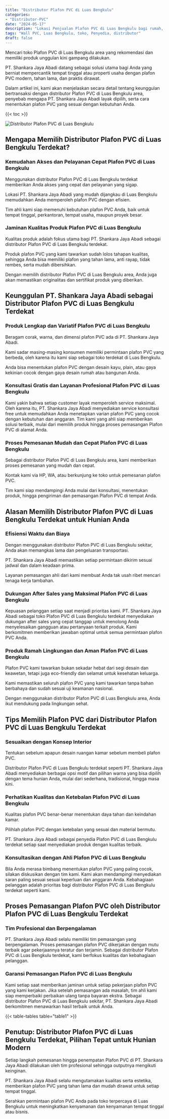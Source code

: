```yaml
---
title: "Distributor Plafon PVC di Luas Bengkulu"
categories: 
- "Distributor-PVC"
date: "2024-05-17"
description: "Lokasi Penjualan Plafon PVC di Luas Bengkulu bagi rumah, perkantoran, serta ritel. Material berkualitas, pilihan motif, variasi warna menarik, beserta layanan penempatan ditangani oleh teknisi profesional serta kepastian resmi!|Layanan distribusi Plafon PVC di Luas Bengkulu untuk keperluan tempat tinggal, office, maupun ritel, beserta material unggulan dan pemasangan oleh tim ahli dan jaminan resmi.|Pilihan Plafon PVC di Luas Bengkulu yang terpercaya bagi hunian, kantor, serta toko, dengan produk terbaik dan penempatan oleh tenaga ahli profesional serta jaminan resmi.|Penyediaan Plafon PVC di Luas Bengkulu bagi hunian, perkantoran, dan toko, dengan material unggulan dan instalasi oleh tim profesional, lengkap beserta jaminan resmi.}"
tags: "Wall PVC, Luas Bengkulu, toko, Penyedia, distributor"
draft: false
---
```


Mencari toko Plafon PVC di Luas Bengkulu area yang rekomendasi dan memiliki produk unggulan kini gampang dilakukan.

PT. Shankara Jaya Abadi datang sebagai solusi utama bagi Anda yang berniat mempercantik tempat tinggal atau properti usaha dengan plafon PVC modern, tahan lama, dan praktis dirawat.

Dalam artikel ini, kami akan menjelaskan secara detail tentang keunggulan bertransaksi dengan distributor Plafon PVC di Luas Bengkulu area, penyebab mengapa PT. Shankara Jaya Abadi layak dipilih, serta cara menentukan plafon PVC yang sesuai dengan kebutuhan Anda.

{{< toc >}}

![Distributor Plafon PVC di Luas Bengkulu](/images/Distributor-PVC/Distributor-Plafon-PVC-di-Luas-Bengkulu.png)


## Mengapa Memilih Distributor Plafon PVC di Luas Bengkulu Terdekat?

### Kemudahan Akses dan Pelayanan Cepat Plafon PVC di Luas Bengkulu

Menggunakan distributor Plafon PVC di Luas Bengkulu terdekat memberikan Anda akses yang cepat dan pelayanan yang sigap.

Lokasi PT. Shankara Jaya Abadi yang mudah dijangkau di Luas Bengkulu memudahkan Anda memperoleh plafon PVC dengan efisien.

Tim ahli kami siap memenuhi kebutuhan plafon PVC Anda, baik untuk tempat tinggal, perkantoran, tempat usaha, maupun proyek besar.

### Jaminan Kualitas Produk Plafon PVC di Luas Bengkulu

Kualitas produk adalah fokus utama bagi PT. Shankara Jaya Abadi sebagai distributor Plafon PVC di Luas Bengkulu terdekat.

Produk plafon PVC yang kami tawarkan sudah lolos tahapan kualitas, sehingga Anda bisa memiliki plafon yang tahan lama, anti rayap, tidak rembes, serta mudah dibersihkan.

Dengan memilih distributor Plafon PVC di Luas Bengkulu area, Anda juga akan memastikan originalitas dan sertifikat produk yang diberikan.

## Keunggulan PT. Shankara Jaya Abadi sebagai Distributor Plafon PVC di Luas Bengkulu Terdekat

### Produk Lengkap dan Variatif Plafon PVC di Luas Bengkulu

Beragam corak, warna, dan dimensi plafon PVC ada di PT. Shankara Jaya Abadi.

Kami sadar masing-masing konsumen memiliki permintaan plafon PVC yang berbeda, oleh karena itu kami siap sebagai toko terdekat di Luas Bengkulu.

Anda bisa menentukan plafon PVC dengan desain kayu, plain, atau gaya kekinian cocok dengan gaya desain rumah atau bangunan Anda.

### Konsultasi Gratis dan Layanan Profesional Plafon PVC di Luas Bengkulu

Kami yakin bahwa setiap customer layak memperoleh service maksimal. Oleh karena itu, PT. Shankara Jaya Abadi menyediakan service konsultasi free untuk memudahkan Anda menetapkan varian plafon PVC yang cocok dengan kebutuhan dan anggaran. Tim kami yang ahli siap memberikan solusi terbaik, mulai dari memilih produk hingga proses pemasangan Plafon PVC di alamat Anda.

### Proses Pemesanan Mudah dan Cepat Plafon PVC di Luas Bengkulu

Sebagai distributor Plafon PVC di Luas Bengkulu area, kami memberikan proses pemesanan yang mudah dan cepat.

Kontak kami via HP, WA, atau berkunjung ke toko untuk pemesanan plafon PVC.

Tim kami siap mendampingi Anda mulai dari konsultasi, menentukan produk, hingga pengiriman dan pemasangan Plafon PVC di tempat Anda.

## Alasan Memilih Distributor Plafon PVC di Luas Bengkulu Terdekat untuk Hunian Anda

### Efisiensi Waktu dan Biaya

Dengan menggunakan distributor Plafon PVC di Luas Bengkulu sekitar, Anda akan memangkas lama dan pengeluaran transportasi.

PT. Shankara Jaya Abadi memastikan setiap permintaan dikirim sesuai jadwal dan dalam keadaan prima.

Layanan pemasangan ahli dari kami membuat Anda tak usah ribet mencari tenaga kerja tambahan.

### Dukungan After Sales yang Maksimal Plafon PVC di Luas Bengkulu

Kepuasan pelanggan setiap saat menjadi prioritas kami. PT. Shankara Jaya Abadi sebagai toko Plafon PVC di Luas Bengkulu terdekat menyediakan dukungan after sales yang cepat tanggap untuk menolong Anda menyelesaikan gangguan atau pertanyaan terkait produk. Kami berkomitmen memberikan jawaban optimal untuk semua permintaan plafon PVC Anda.

### Produk Ramah Lingkungan dan Aman Plafon PVC di Luas Bengkulu

Plafon PVC kami tawarkan bukan sekadar hebat dari segi desain dan keawetan, tetapi juga eco-friendly dan selamat untuk kesehatan keluarga.

Kami memastikan seluruh plafon PVC yang kami tawarkan tanpa bahan berbahaya dan sudah sesuai uji keamanan nasional.

Dengan menggunakan distributor Plafon PVC di Luas Bengkulu area, Anda ikut mendukung pada lingkungan sehat.

## Tips Memilih Plafon PVC dari Distributor Plafon PVC di Luas Bengkulu Terdekat

### Sesuaikan dengan Konsep Interior

Tentukan sebelum apapun desain ruangan kamar sebelum membeli plafon PVC.

Distributor Plafon PVC di Luas Bengkulu terdekat seperti PT. Shankara Jaya Abadi menyediakan berbagai opsi motif dan pilihan warna yang bisa dipilih dengan tema hunian Anda, mulai dari sederhana, tradisional, hingga masa kini.

### Perhatikan Kualitas dan Ketebalan Plafon PVC di Luas Bengkulu

Kualitas plafon PVC benar-benar menentukan daya tahan dan keindahan kamar.

Pilihlah plafon PVC dengan ketebalan yang sesuai dan material bermutu.

PT. Shankara Jaya Abadi sebagai penyedia Plafon PVC di Luas Bengkulu terdekat setiap saat menyediakan produk dengan kualitas terbaik.

### Konsultasikan dengan Ahli Plafon PVC di Luas Bengkulu

Bila Anda merasa bimbang menentukan plafon PVC yang paling cocok, silakan diskusikan dengan tim kami. Kami akan mendampingi menyediakan saran paling sesuai sesuai keperluan dan anggaran Anda. Kebahagiaan pelanggan adalah prioritas bagi distributor Plafon PVC di Luas Bengkulu terdekat seperti kami.

## Proses Pemasangan Plafon PVC oleh Distributor Plafon PVC di Luas Bengkulu Terdekat

### Tim Profesional dan Berpengalaman

PT. Shankara Jaya Abadi selalu memiliki tim pemasangan yang berpengalaman. Proses pemasangan plafon PVC dikerjakan dengan mutu terbaik agar pekerjaannya teratur dan terjamin. Sebagai distributor Plafon PVC di Luas Bengkulu terdekat, kami berfokus kualitas dan kebahagiaan pelanggan.

### Garansi Pemasangan Plafon PVC di Luas Bengkulu

Kami setiap saat memberikan jaminan untuk setiap pekerjaan plafon PVC yang kami kerjakan. Jika setelah pemasangan ada masalah, tim ahli kami siap memperbaiki perbaikan ulang tanpa bayaran ekstra. Sebagai distributor Plafon PVC di Luas Bengkulu sekitar, PT. Shankara Jaya Abadi berkomitmen menawarkan hasil terbaik untuk Anda.

{{< table-tables table="table1" >}}

## Penutup: Distributor Plafon PVC di Luas Bengkulu Terdekat, Pilihan Tepat untuk Hunian Modern

Setiap langkah pemesanan hingga penempatan Plafon PVC di PT. Shankara Jaya Abadi dilakukan oleh tim profesional sehingga outputnya mengikuti keinginan.

PT. Shankara Jaya Abadi selalu mengutamakan kualitas serta estetika, memberikan plafon PVC yang tahan lama dan mudah dirawat untuk setiap tempat tinggal.

Serahkan permintaan plafon PVC Anda pada toko terpercaya di Luas Bengkulu untuk meningkatkan kenyamanan dan kenyamanan tempat tinggal atau bisnis.